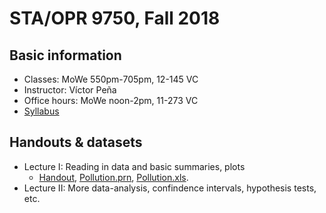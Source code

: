 # STA/OPR 9750, Fall 2018

## Basic information
* Classes: MoWe 550pm-705pm, 12-145 VC
* Instructor: Víctor Peña
* Office hours: MoWe noon-2pm, 11-273 VC
* [Syllabus](http://vicpena.github.io/9750fall18.pdf)

## Handouts & datasets

* Lecture I: Reading in data and basic summaries, plots
  - [Handout](http://vicpena.github.io/sta9750/fall18/STA9750Lecture1v2.pdf), [Pollution.prn](http://vicpena.github.io/sta9750/fall18/Pollution.prn), [Pollution.xls](http://vicpena.github.io/sta9750/fall18/Pollution.xls).
* Lecture II: More data-analysis, confindence intervals, hypothesis tests, etc.
